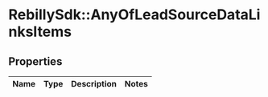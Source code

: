 # RebillySdk::AnyOfLeadSourceDataLinksItems

## Properties
Name | Type | Description | Notes
------------ | ------------- | ------------- | -------------

